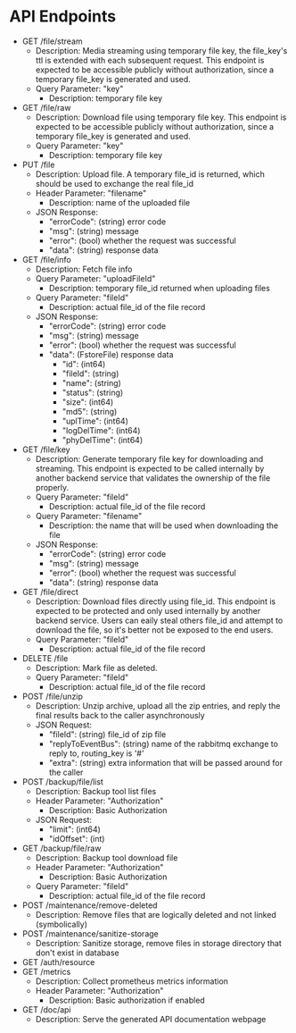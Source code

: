 # API Endpoints

- GET /file/stream
  - Description: Media streaming using temporary file key, the file_key's ttl is extended with each subsequent request. This endpoint is expected to be accessible publicly without authorization, since a temporary file_key is generated and used.
  - Query Parameter: "key"
    - Description: temporary file key
- GET /file/raw
  - Description: Download file using temporary file key. This endpoint is expected to be accessible publicly without authorization, since a temporary file_key is generated and used.
  - Query Parameter: "key"
    - Description: temporary file key
- PUT /file
  - Description: Upload file. A temporary file_id is returned, which should be used to exchange the real file_id
  - Header Parameter: "filename"
    - Description: name of the uploaded file
  - JSON Response:
    - "errorCode": (string) error code
    - "msg": (string) message
    - "error": (bool) whether the request was successful
    - "data": (string) response data
- GET /file/info
  - Description: Fetch file info
  - Query Parameter: "uploadFileId"
    - Description: temporary file_id returned when uploading files
  - Query Parameter: "fileId"
    - Description: actual file_id of the file record
  - JSON Response:
    - "errorCode": (string) error code
    - "msg": (string) message
    - "error": (bool) whether the request was successful
    - "data": (FstoreFile) response data
      - "id": (int64) 
      - "fileId": (string) 
      - "name": (string) 
      - "status": (string) 
      - "size": (int64) 
      - "md5": (string) 
      - "uplTime": (int64) 
      - "logDelTime": (int64) 
      - "phyDelTime": (int64) 
- GET /file/key
  - Description: Generate temporary file key for downloading and streaming. This endpoint is expected to be called internally by another backend service that validates the ownership of the file properly.
  - Query Parameter: "fileId"
    - Description: actual file_id of the file record
  - Query Parameter: "filename"
    - Description: the name that will be used when downloading the file
  - JSON Response:
    - "errorCode": (string) error code
    - "msg": (string) message
    - "error": (bool) whether the request was successful
    - "data": (string) response data
- GET /file/direct
  - Description: Download files directly using file_id. This endpoint is expected to be protected and only used internally by another backend service. Users can eaily steal others file_id and attempt to download the file, so it's better not be exposed to the end users.
  - Query Parameter: "fileId"
    - Description: actual file_id of the file record
- DELETE /file
  - Description: Mark file as deleted.
  - Query Parameter: "fileId"
    - Description: actual file_id of the file record
- POST /file/unzip
  - Description: Unzip archive, upload all the zip entries, and reply the final results back to the caller asynchronously
  - JSON Request:
    - "fileId": (string) file_id of zip file
    - "replyToEventBus": (string) name of the rabbitmq exchange to reply to, routing_key is '#'
    - "extra": (string) extra information that will be passed around for the caller
- POST /backup/file/list
  - Description: Backup tool list files
  - Header Parameter: "Authorization"
    - Description: Basic Authorization
  - JSON Request:
    - "limit": (int64) 
    - "idOffset": (int) 
- GET /backup/file/raw
  - Description: Backup tool download file
  - Header Parameter: "Authorization"
    - Description: Basic Authorization
  - Query Parameter: "fileId"
    - Description: actual file_id of the file record
- POST /maintenance/remove-deleted
  - Description: Remove files that are logically deleted and not linked (symbolically)
- POST /maintenance/sanitize-storage
  - Description: Sanitize storage, remove files in storage directory that don't exist in database
- GET /auth/resource
- GET /metrics
  - Description: Collect prometheus metrics information
  - Header Parameter: "Authorization"
    - Description: Basic authorization if enabled
- GET /doc/api
  - Description: Serve the generated API documentation webpage